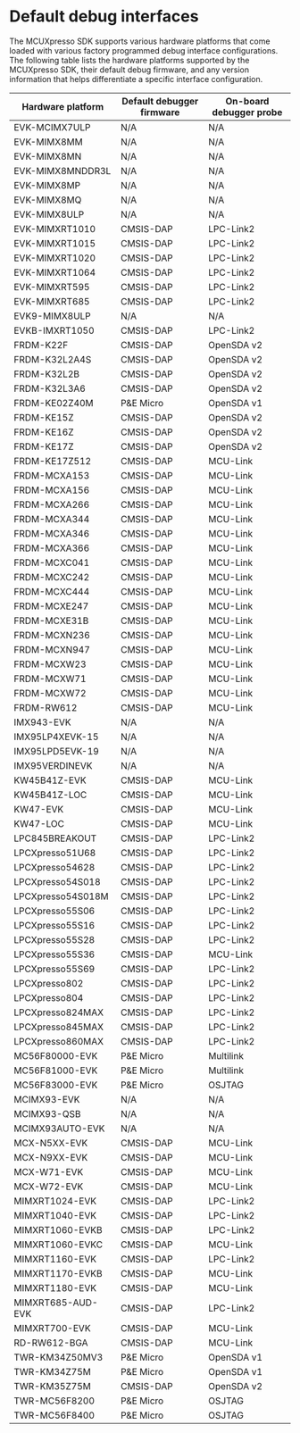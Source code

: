 # Default debug interfaces

The MCUXpresso SDK supports various hardware platforms that come loaded with various factory programmed debug interface configurations. The following table lists the hardware platforms supported by the MCUXpresso SDK, their default debug firmware, and any version information that helps differentiate a specific interface configuration.

|Hardware platform|Default debugger firmware|On-board debugger probe|
|-----------------|-------------------------|-----------------------|
|EVK-MCIMX7ULP|N/A|N/A|
|EVK-MIMX8MM|N/A|N/A|
|EVK-MIMX8MN|N/A|N/A|
|EVK-MIMX8MNDDR3L|N/A|N/A|
|EVK-MIMX8MP|N/A|N/A|
|EVK-MIMX8MQ|N/A|N/A|
|EVK-MIMX8ULP|N/A|N/A|
|EVK-MIMXRT1010|CMSIS-DAP|LPC-Link2|
|EVK-MIMXRT1015|CMSIS-DAP|LPC-Link2|
|EVK-MIMXRT1020|CMSIS-DAP|LPC-Link2|
|EVK-MIMXRT1064|CMSIS-DAP|LPC-Link2|
|EVK-MIMXRT595|CMSIS-DAP|LPC-Link2|
|EVK-MIMXRT685|CMSIS-DAP|LPC-Link2|
|EVK9-MIMX8ULP|N/A|N/A|
|EVKB-IMXRT1050|CMSIS-DAP|LPC-Link2|
|FRDM-K22F|CMSIS-DAP|OpenSDA v2|
|FRDM-K32L2A4S|CMSIS-DAP|OpenSDA v2|
|FRDM-K32L2B|CMSIS-DAP|OpenSDA v2|
|FRDM-K32L3A6|CMSIS-DAP|OpenSDA v2|
|FRDM-KE02Z40M|P&E Micro|OpenSDA v1|
|FRDM-KE15Z|CMSIS-DAP|OpenSDA v2|
|FRDM-KE16Z|CMSIS-DAP|OpenSDA v2|
|FRDM-KE17Z|CMSIS-DAP|OpenSDA v2|
|FRDM-KE17Z512|CMSIS-DAP|MCU-Link|
|FRDM-MCXA153|CMSIS-DAP|MCU-Link|
|FRDM-MCXA156|CMSIS-DAP|MCU-Link|
|FRDM-MCXA266|CMSIS-DAP|MCU-Link|
|FRDM-MCXA344|CMSIS-DAP|MCU-Link|
|FRDM-MCXA346|CMSIS-DAP|MCU-Link|
|FRDM-MCXA366|CMSIS-DAP|MCU-Link|
|FRDM-MCXC041|CMSIS-DAP|MCU-Link|
|FRDM-MCXC242|CMSIS-DAP|MCU-Link|
|FRDM-MCXC444|CMSIS-DAP|MCU-Link|
|FRDM-MCXE247|CMSIS-DAP|MCU-Link|
|FRDM-MCXE31B|CMSIS-DAP|MCU-Link|
|FRDM-MCXN236|CMSIS-DAP|MCU-Link|
|FRDM-MCXN947|CMSIS-DAP|MCU-Link|
|FRDM-MCXW23|CMSIS-DAP|MCU-Link|
|FRDM-MCXW71|CMSIS-DAP|MCU-Link|
|FRDM-MCXW72|CMSIS-DAP|MCU-Link|
|FRDM-RW612|CMSIS-DAP|MCU-Link|
|IMX943-EVK|N/A|N/A|
|IMX95LP4XEVK-15|N/A|N/A|
|IMX95LPD5EVK-19|N/A|N/A|
|IMX95VERDINEVK|N/A|N/A|
|KW45B41Z-EVK|CMSIS-DAP|MCU-Link|
|KW45B41Z-LOC|CMSIS-DAP|MCU-Link|
|KW47-EVK|CMSIS-DAP|MCU-Link|
|KW47-LOC|CMSIS-DAP|MCU-Link|
|LPC845BREAKOUT|CMSIS-DAP|LPC-Link2|
|LPCXpresso51U68|CMSIS-DAP|LPC-Link2|
|LPCXpresso54628|CMSIS-DAP|LPC-Link2|
|LPCXpresso54S018|CMSIS-DAP|LPC-Link2|
|LPCXpresso54S018M|CMSIS-DAP|LPC-Link2|
|LPCXpresso55S06|CMSIS-DAP|LPC-Link2|
|LPCXpresso55S16|CMSIS-DAP|LPC-Link2|
|LPCXpresso55S28|CMSIS-DAP|LPC-Link2|
|LPCXpresso55S36|CMSIS-DAP|MCU-Link|
|LPCXpresso55S69|CMSIS-DAP|LPC-Link2|
|LPCXpresso802|CMSIS-DAP|LPC-Link2|
|LPCXpresso804|CMSIS-DAP|LPC-Link2|
|LPCXpresso824MAX|CMSIS-DAP|LPC-Link2|
|LPCXpresso845MAX|CMSIS-DAP|LPC-Link2|
|LPCXpresso860MAX|CMSIS-DAP|LPC-Link2|
|MC56F80000-EVK|P&E Micro|Multilink|
|MC56F81000-EVK|P&E Micro|Multilink|
|MC56F83000-EVK|P&E Micro|OSJTAG|
|MCIMX93-EVK|N/A|N/A|
|MCIMX93-QSB|N/A|N/A|
|MCIMX93AUTO-EVK|N/A|N/A|
|MCX-N5XX-EVK|CMSIS-DAP|MCU-Link|
|MCX-N9XX-EVK|CMSIS-DAP|MCU-Link|
|MCX-W71-EVK|CMSIS-DAP|MCU-Link|
|MCX-W72-EVK|CMSIS-DAP|MCU-Link|
|MIMXRT1024-EVK|CMSIS-DAP|LPC-Link2|
|MIMXRT1040-EVK|CMSIS-DAP|LPC-Link2|
|MIMXRT1060-EVKB|CMSIS-DAP|LPC-Link2|
|MIMXRT1060-EVKC|CMSIS-DAP|MCU-Link|
|MIMXRT1160-EVK|CMSIS-DAP|LPC-Link2|
|MIMXRT1170-EVKB|CMSIS-DAP|MCU-Link|
|MIMXRT1180-EVK|CMSIS-DAP|MCU-Link|
|MIMXRT685-AUD-EVK|CMSIS-DAP|LPC-Link2|
|MIMXRT700-EVK|CMSIS-DAP|MCU-Link|
|RD-RW612-BGA|CMSIS-DAP|MCU-Link|
|TWR-KM34Z50MV3|P&E Micro|OpenSDA v1|
|TWR-KM34Z75M|P&E Micro|OpenSDA v1|
|TWR-KM35Z75M|CMSIS-DAP|OpenSDA v2|
|TWR-MC56F8200|P&E Micro|OSJTAG|
|TWR-MC56F8400|P&E Micro|OSJTAG|
